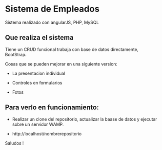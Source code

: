 # Sistema de Empleados
Sistema realizado con angularJS, PHP, MySQL

Que realiza el sistema
--------------
Tiene un CRUD funcional trabaja con base de datos directamente, BootStrap.

Cosas que se pueden mejorar en una siguiente version:

  * La presentacion individual

  * Controles en formularios

  * Fotos
  
  
Para verlo en funcionamiento:
-----------------------------
  * Realizar un clone del repositorio, actualizar la baase de datos y ejecutar sobre un servidor WAMP.

  * http://localhost/nombrerepositorio

Saludos !
